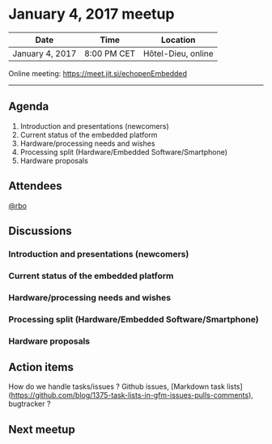 # January 4, 2017 meetup

| Date            |  Time        | Location          |
|-----------------|--------------|-------------------|
| January 4, 2017 |  8:00 PM CET | Hôtel-Dieu, online|

Online meeting: https://meet.jit.si/echopenEmbedded 
___
## Agenda
1. Introduction and presentations (newcomers)
2. Current status of the embedded platform
3. Hardware/processing needs and wishes
4. Processing split (Hardware/Embedded Software/Smartphone)
5. Hardware proposals

## Attendees
[@rbo](https://echopen.slack.com/team/rbo)

## Discussions

### Introduction and presentations (newcomers)

### Current status of the embedded platform

### Hardware/processing needs and wishes

### Processing split (Hardware/Embedded Software/Smartphone)

### Hardware proposals

## Action items
How do we handle tasks/issues ? Github issues, [Markdown task lists] (https://github.com/blog/1375-task-lists-in-gfm-issues-pulls-comments), bugtracker ?

## Next meetup
